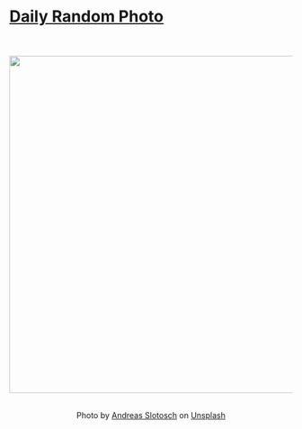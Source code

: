 # [Daily Random Photo](https://www.dailyrandomphoto.com/)

<div align="center">
  <br>
  <br>
  <a href="https://www.dailyrandomphoto.com/p/2024/2024-12-01/"><img src="https://images.unsplash.com/photo-1730718226145-42f92cda935c?crop=entropy&cs=tinysrgb&fit=max&fm=jpg&ixid=M3w3NzUwOHwwfDF8cmFuZG9tfHx8fHx8fHx8MTczMzAxNDM1NXw&ixlib=rb-4.0.3&q=80&w=1080" width="600px"></a>
  <br>
  <br>
  <p class="has-text-grey">Photo by <a href="https://unsplash.com/@slotosch?utm_source=Daily%20Random%20Photo&amp;utm_medium=referral" target="_blank" rel="noopener noreferrer">Andreas Slotosch</a> on <a href="https://unsplash.com/photos/a-view-of-a-mountain-range-covered-in-fog-ig5JsKMQpIU?utm_source=Daily%20Random%20Photo&amp;utm_medium=referral" target="_blank" rel="noopener noreferrer">Unsplash</a></p>
</div>
